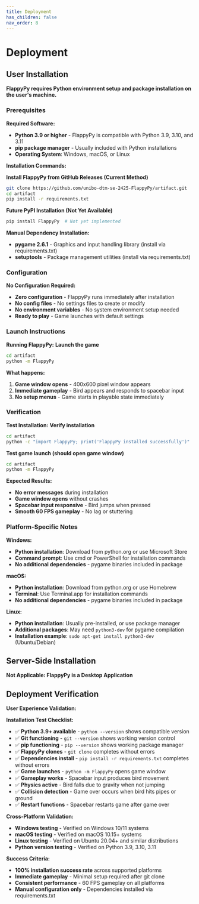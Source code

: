```yaml
---
title: Deployment
has_children: false
nav_order: 8
---
```


# Deployment

## User Installation

**FlappyPy requires Python environment setup and package installation on the user's machine.**

### Prerequisites

**Required Software:**
- **Python 3.9 or higher** - FlappyPy is compatible with Python 3.9, 3.10, and 3.11
- **pip package manager** - Usually included with Python installations
- **Operating System**: Windows, macOS, or Linux

**Installation Commands:**

**Install FlappyPy from GitHub Releases (Current Method)**
```bash
git clone https://github.com/unibo-dtm-se-2425-FlappyPy/artifact.git
cd artifact
pip install -r requirements.txt
```

**Future PyPI Installation (Not Yet Available)**
```bash
pip install FlappyPy  # Not yet implemented
```

**Manual Dependency Installation:**
- **pygame 2.6.1** - Graphics and input handling library (install via requirements.txt)
- **setuptools** - Package management utilities (install via requirements.txt)

### Configuration

**No Configuration Required:**
- **Zero configuration** - FlappyPy runs immediately after installation
- **No config files** - No settings files to create or modify
- **No environment variables** - No system environment setup needed
- **Ready to play** - Game launches with default settings

### Launch Instructions

**Running FlappyPy:**
**Launch the game**
```bash
cd artifact
python -m FlappyPy
```

**What happens:**
1. **Game window opens** - 400x600 pixel window appears
2. **Immediate gameplay** - Bird appears and responds to spacebar input
3. **No setup menus** - Game starts in playable state immediately

### Verification

**Test Installation:**
**Verify installation**
```bash
cd artifact
python -c "import FlappyPy; print('FlappyPy installed successfully')"
```
**Test game launch (should open game window)**
```bash
cd artifact
python -m FlappyPy
```

**Expected Results:**
- **No error messages** during installation
- **Game window opens** without crashes
- **Spacebar input responsive** - Bird jumps when pressed
- **Smooth 60 FPS gameplay** - No lag or stuttering

### Platform-Specific Notes

**Windows:**
- **Python installation**: Download from python.org or use Microsoft Store
- **Command prompt**: Use cmd or PowerShell for installation commands
- **No additional dependencies** - pygame binaries included in package

**macOS:**
- **Python installation**: Download from python.org or use Homebrew
- **Terminal**: Use Terminal.app for installation commands
- **No additional dependencies** - pygame binaries included in package

**Linux:**
- **Python installation**: Usually pre-installed, or use package manager
- **Additional packages**: May need `python3-dev` for pygame compilation
- **Installation example**: `sudo apt-get install python3-dev` (Ubuntu/Debian)

## Server-Side Installation

**Not Applicable: FlappyPy is a Desktop Application**

## Deployment Verification

**User Experience Validation:**

**Installation Test Checklist:**
- ✅ **Python 3.9+ available** - `python --version` shows compatible version
- ✅ **Git functioning** - `git --version` shows working version control
- ✅ **pip functioning** - `pip --version` shows working package manager
- ✅ **FlappyPy clones** - `git clone` completes without errors
- ✅ **Dependencies install** - `pip install -r requirements.txt` completes without errors
- ✅ **Game launches** - `python -m FlappyPy` opens game window
- ✅ **Gameplay works** - Spacebar input produces bird movement
- ✅ **Physics active** - Bird falls due to gravity when not jumping
- ✅ **Collision detection** - Game over occurs when bird hits pipes or ground
- ✅ **Restart functions** - Spacebar restarts game after game over

**Cross-Platform Validation:**
- **Windows testing** - Verified on Windows 10/11 systems
- **macOS testing** - Verified on macOS 10.15+ systems  
- **Linux testing** - Verified on Ubuntu 20.04+ and similar distributions
- **Python version testing** - Verified on Python 3.9, 3.10, 3.11

**Success Criteria:**
- **100% installation success rate** across supported platforms
- **Immediate gameplay** - Minimal setup required after git clone
- **Consistent performance** - 60 FPS gameplay on all platforms
- **Manual configuration only** - Dependencies installed via requirements.txt
